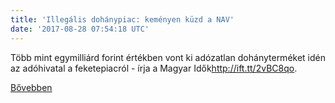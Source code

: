 ```yaml
---
title: 'Illegális dohánypiac: keményen küzd a NAV'
date: '2017-08-28 07:54:18 UTC'
---
```


Több mint egymilliárd forint értékben vont ki adózatlan dohányterméket idén az adóhivatal a feketepiacról - írja a Magyar Idők<http://ift.tt/2vBC8qo>.


[Bővebben](http://ift.tt/2vkcZ8i)

